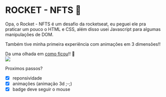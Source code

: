 # ROCKET - NFTS 🚀

Opa, o Rocket - NFTS é um desafio da rocketseat, eu peguei ele pra praticar um pouco o HTML e CSS, além disso usei Javascript para algumas manipulações de DOM.

Também tive minha primeira experiência com animações em 3 dimensões!! 

Da uma olhada em [como ficou](https://artur906.github.io/rocket-nfts/)!! 👀 <br>
![](./public/demonstrating-project.gif)

Proximos passos? 
- [x] reponsividade 
- [x] animações (animação 3d ;-;)
- [x] badge deve seguir o mouse
